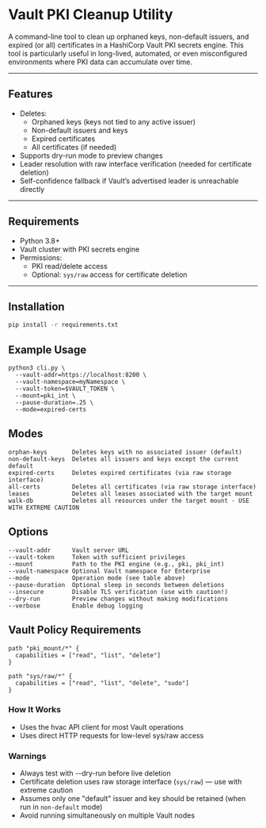 # Vault PKI Cleanup Utility

A command-line tool to clean up orphaned keys, non-default issuers, and expired (or all) certificates in a HashiCorp Vault PKI secrets engine. This tool is particularly useful in long-lived, automated, or even misconfigured environments where PKI data can accumulate over time.

---

## Features

- Deletes:
  - Orphaned keys (keys not tied to any active issuer)
  - Non-default issuers and keys
  - Expired certificates
  - All certificates (if needed)
- Supports dry-run mode to preview changes
- Leader resolution with raw interface verification (needed for certificate deletion)
- Self-confidence fallback if Vault’s advertised leader is unreachable directly

---

## Requirements

- Python 3.8+
- Vault cluster with PKI secrets engine
- Permissions:
  - PKI read/delete access
  - Optional: `sys/raw` access for certificate deletion

---

## Installation

```bash
pip install -r requirements.txt
```

## Example Usage

```shell
python3 cli.py \
  --vault-addr=https://localhost:8200 \
  --vault-namespace=myNamespace \
  --vault-token=$VAULT_TOKEN \
  --mount=pki_int \
  --pause-duration=.25 \
  --mode=expired-certs
```

## Modes

```
orphan-keys       Deletes keys with no associated issuer (default)
non-default-keys  Deletes all issuers and keys except the current default
expired-certs     Deletes expired certificates (via raw storage interface)
all-certs         Deletes all certificates (via raw storage interface)
leases            Deletes all leases associated with the target mount
walk-db           Deletes all resources under the target mount - USE WITH EXTREME CAUTION
```

## Options

```
--vault-addr      Vault server URL
--vault-token     Token with sufficient privileges
--mount           Path to the PKI engine (e.g., pki, pki_int)
--vault-namespace Optional Vault namespace for Enterprise
--mode            Operation mode (see table above)
--pause-duration  Optional sleep in seconds between deletions
--insecure        Disable TLS verification (use with caution!)
--dry-run         Preview changes without making modifications
--verbose         Enable debug logging
```

## Vault Policy Requirements

```
path "pki_mount/*" {
  capabilities = ["read", "list", "delete"]
}
```

```
path "sys/raw/*" {
  capabilities = ["read", "list", "delete", "sudo"]
}
```

### How It Works

- Uses the hvac API client for most Vault operations
- Uses direct HTTP requests for low-level sys/raw access

### Warnings

- Always test with --dry-run before live deletion
- Certificate deletion uses raw storage interface (`sys/raw`) — use with extreme caution
- Assumes only one "default" issuer and key should be retained (when run in `non-default` mode)
- Avoid running simultaneously on multiple Vault nodes